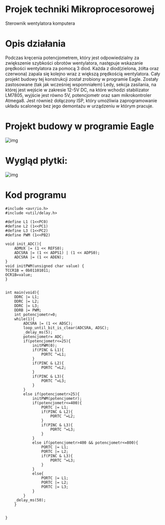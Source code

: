 # Projek techniki Mikroprocesorowej 
Sterownik wentylatora komputera
# Opis działania

Podczas kręcenia potencjometrem, który jest odpowiedzialny za zwiększenie szybkości obrotów wentylatora, następuje wskazanie prędkości wentylatora za pomocą 3 diod. Każda z diod(zielona, żółta oraz czerwona) zapala się kolejno wraz z większą prędkością wentylatora. Cały projekt budowy tej konstrukcji został zrobiony w programie Eagle. Zostały zastosowane (tak jak wcześniej wspomniałem) Ledy, sekcja zasilania, na której jest wejście w zakresie 12-5V DC, na które wchodzi stabilizator LM7805, wyjście jest równo 5V, potencjometr oraz sam mikrokontroler Atmega8. Jest również dołączony ISP, który umożliwia zaprogramowanie układu scalonego bez jego demontażu w urządzeniu w którym pracuje.

# Projekt budowy w programie Eagle
![img](./firmware/Płytka2.PNG)
# Wygląd płytki:
![img](./firmware/Płytka.PNG)
# Kod programu
```cppp
#include <avr/io.h>
#include <util/delay.h>

#define L1 (1<<PC0)
#define L2 (1<<PC1)
#define L3 (1<<PC2)
#define PWM (1<<PB2)

void init_ADC(){
	ADMUX |= (1 << REFS0);
	ADCSRA |= (1 << ADPS1) | (1 << ADPS0);
	ADCSRA |= (1 << ADEN);
}
void initPWM(unsigned char value) {
TCCR1B = 0b01101011;
OCR1B=value;
}


int main(void){
	DDRC |= L1;
	DDRC |= L2;
	DDRC |= L3;
	DDRB |= PWM;
	int potencjometr=0;
	while(1){
		ADCSRA |= (1 << ADSC);
		loop_until_bit_is_clear(ADCSRA, ADSC);
		_delay_ms(5);
		potencjometr= ADC;
		if(potencjometr<=25){
			initPWM(0);
			if(PINC & L1){
				PORTC ^=L1;
			}
			if(PINC & L2){
				PORTC ^=L2;
			}
			if(PINC & L3){
				PORTC ^=L3;
			}
		}
		else if(potencjometr>25){
			initPWM(potencjometr);
			if(potencjometr<=400){
				PORTC |= L1;
				if(PINC & L2){
					PORTC ^=L2;
				}
				if(PINC & L3){
					PORTC ^=L3;
				}
			}
			else if(potencjometr>400 && potencjometr<=800){
				PORTC |= L1;
				PORTC |= L2;
				if(PINC & L3){
					PORTC ^=L3;
				}
			}
			else{
				PORTC |= L1;
				PORTC |= L2;
				PORTC |= L3;
			}
		}
	_delay_ms(50);
	}


}

```
